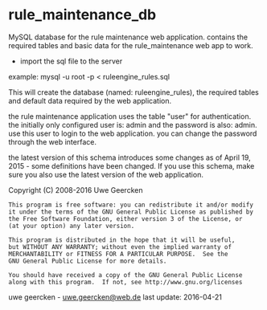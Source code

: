 rule_maintenance_db
===================
MySQL database for the rule maintenance web application. contains the required tables and basic data for
the rule_maintenance web app to work.

- import the sql file to the server

example: 
mysql -u root -p < ruleengine_rules.sql

This will create the database (named: ruleengine_rules), the required tables and default data required by the web application.

the rule maintenance application uses the table "user" for authentication. the initially only configured user is: admin and the password is also: admin. use this user to login to the web application. you can change the password through the web interface.

the latest version of this schema introduces some changes as of April 19, 2015 - some definitions have been changed. If you use this schema, make sure you also use the latest version of the web application.

   Copyright (C) 2008-2016  Uwe Geercken
    
    This program is free software: you can redistribute it and/or modify
    it under the terms of the GNU General Public License as published by
    the Free Software Foundation, either version 3 of the License, or
    (at your option) any later version.
    
    This program is distributed in the hope that it will be useful,
    but WITHOUT ANY WARRANTY; without even the implied warranty of
    MERCHANTABILITY or FITNESS FOR A PARTICULAR PURPOSE.  See the
    GNU General Public License for more details.
    
    You should have received a copy of the GNU General Public License
    along with this program.  If not, see http://www.gnu.org/licenses


uwe geercken - uwe.geercken@web.de
last update: 2016-04-21
